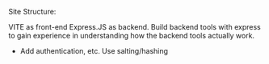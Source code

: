 Site Structure: 

VITE as front-end
Express.JS as backend. Build backend tools with express to gain experience in understanding how the backend tools actually work.
 - Add authentication, etc. Use salting/hashing 

